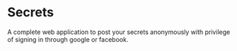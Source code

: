 # Secrets
A complete web application to post your secrets anonymously with privilege of signing in through google or facebook.

